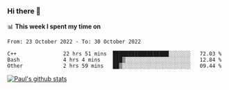 ### Hi there 👋

📊 **This week I spent my time on**
<!--START_SECTION:waka-->

```text
From: 23 October 2022 - To: 30 October 2022

C++               22 hrs 51 mins  ██████████████████░░░░░░░   72.03 %
Bash              4 hrs 4 mins    ███▒░░░░░░░░░░░░░░░░░░░░░   12.84 %
Other             2 hrs 59 mins   ██▒░░░░░░░░░░░░░░░░░░░░░░   09.44 %
```

<!--END_SECTION:waka-->


[![Paul's github stats](https://github-readme-stats.vercel.app/api?username=mickeyouyou&theme=dracula&show_icons=true)](https://github.com/anuraghazra/github-readme-stats)
